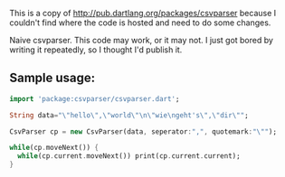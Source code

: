 This is a copy of http://pub.dartlang.org/packages/csvparser because I couldn't find where the code is hosted
and need to do some changes.

Naive csvparser. This code may work, or it may not. I just got bored by writing it repeatedly, so I thought I'd publish it.

## Sample usage:

```dart
import 'package:csvparser/csvparser.dart';

String data="\"hello\",\"world\"\n\"wie\ngeht's\",\"dir\"";

CsvParser cp = new CsvParser(data, seperator:",", quotemark:"\"");

while(cp.moveNext()) { 
  while(cp.current.moveNext()) print(cp.current.current); 
}
```

